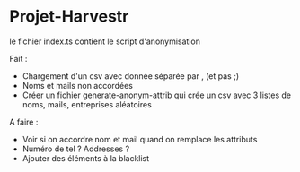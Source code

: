 # Projet-Harvestr
le fichier index.ts contient le script d'anonymisation 

Fait : 

- Chargement d'un csv avec donnée séparée par , (et pas ;)
- Noms et mails non accordées
- Créer un fichier generate-anonym-attrib qui crée un csv avec 3 listes de noms,
 mails, entreprises aléatoires

A faire : 

- Voir si on accordre nom et mail quand on remplace les attributs
- Numéro de tel ? Addresses ? 
- Ajouter des éléments à la blacklist
